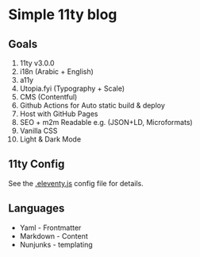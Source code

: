 # Simple 11ty blog

## Goals

1) 11ty v3.0.0
2) i18n (Arabic + English)
3) a11y
4) Utopia.fyi (Typography + Scale)
5) CMS (Contentful)
6) Github Actions for Auto static build & deploy
7) Host with GitHub Pages
8) SEO + m2m Readable e.g. (JSON+LD, Microformats)
9) Vanilla CSS
10) Light & Dark Mode

## 11ty Config
See the [.eleventy.js](./.eleventy.js) config file for details.

## Languages
- Yaml - Frontmatter
- Markdown - Content
- Nunjunks - templating
